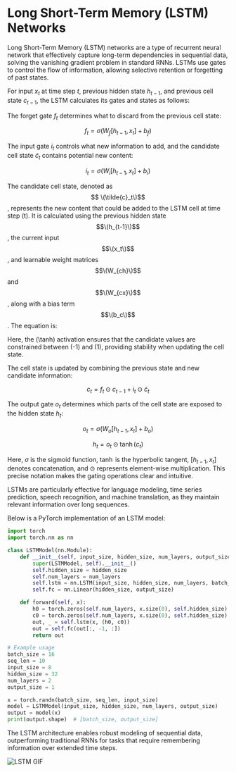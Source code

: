 # Long Short-Term Memory (LSTM) Networks

Long Short-Term Memory (LSTM) networks are a type of recurrent neural network that effectively capture long-term dependencies in sequential data, solving the vanishing gradient problem in standard RNNs. LSTMs use gates to control the flow of information, allowing selective retention or forgetting of past states.

For input $x_t$ at time step $t$, previous hidden state $h_{t-1}$, and previous cell state $c_{t-1}$, the LSTM calculates its gates and states as follows:

The forget gate $f_t$ determines what to discard from the previous cell state:

$$
f_t = \sigma(W_f [h_{t-1}, x_t] + b_f)
$$

The input gate $i_t$ controls what new information to add, and the candidate cell state $\tilde{c}_t$ contains potential new content:

$$
i_t = \sigma(W_i [h_{t-1}, x_t] + b_i)
$$

The candidate cell state, denoted as $$ \(\tilde{c}_t\)$$, represents the new content that could be added to the LSTM cell at time step \(t\). It is calculated using the previous hidden state $$\(h_{t-1}\)$$, the current input $$\(x_t\)$$, and learnable weight matrices $$\(W_{ch}\)$$ and $$\(W_{cx}\)$$, along with a bias term $$\(b_c\)$$. The equation is:


Here, the \(\tanh\) activation ensures that the candidate values are constrained between \(-1\) and \(1\), providing stability when updating the cell state.


The cell state is updated by combining the previous state and new candidate information:

$$
c_t = f_t \odot c_{t-1} + i_t \odot \tilde{c}_t
$$

The output gate $o_t$ determines which parts of the cell state are exposed to the hidden state $h_t$:

$$
o_t = \sigma(W_o [h_{t-1}, x_t] + b_o)
$$

$$
h_t = o_t \odot \tanh(c_t)
$$

Here, $\sigma$ is the sigmoid function, $\tanh$ is the hyperbolic tangent, $[h_{t-1}, x_t]$ denotes concatenation, and $\odot$ represents element-wise multiplication. This precise notation makes the gating operations clear and intuitive.

LSTMs are particularly effective for language modeling, time series prediction, speech recognition, and machine translation, as they maintain relevant information over long sequences.

Below is a PyTorch implementation of an LSTM model:

```python
import torch
import torch.nn as nn

class LSTMModel(nn.Module):
    def __init__(self, input_size, hidden_size, num_layers, output_size, dropout=0.1):
        super(LSTMModel, self).__init__()
        self.hidden_size = hidden_size
        self.num_layers = num_layers
        self.lstm = nn.LSTM(input_size, hidden_size, num_layers, batch_first=True, dropout=dropout)
        self.fc = nn.Linear(hidden_size, output_size)

    def forward(self, x):
        h0 = torch.zeros(self.num_layers, x.size(0), self.hidden_size).to(x.device)
        c0 = torch.zeros(self.num_layers, x.size(0), self.hidden_size).to(x.device)
        out, _ = self.lstm(x, (h0, c0))
        out = self.fc(out[:, -1, :])
        return out

# Example usage
batch_size = 16
seq_len = 10
input_size = 8
hidden_size = 32
num_layers = 2
output_size = 1

x = torch.randn(batch_size, seq_len, input_size)
model = LSTMModel(input_size, hidden_size, num_layers, output_size)
output = model(x)
print(output.shape)  # [batch_size, output_size]
```

The LSTM architecture enables robust modeling of sequential data, outperforming traditional RNNs for tasks that require remembering information over extended time steps.

![LSTM GIF](https://miro.medium.com/v2/0*oY-GwnsZDEaHdVyf.gif)
